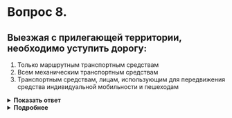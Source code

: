 # Вопрос 8.

## Выезжая с прилегающей территории, необходимо уступить дорогу:

1. Только маршрутным транспортным средствам
2. Всем механическим транспортным средствам
3. Транспортным средствам, лицам, использующим для передвижения средства индивидуальной мобильности и пешеходам

<details>
<summary><b>Показать ответ</b></summary>
Правильный ответ: 3
</details>
<details>
<summary><b>Подробнее</b></summary>
При выезде на дорогу с прилегающей территории водитель должен уступить дорогу: транспортным средствам, лицам, использующим для передвижения средства индивидуальной мобильности и пешеходам. (Пункт 8.3 ПДД)
</details>